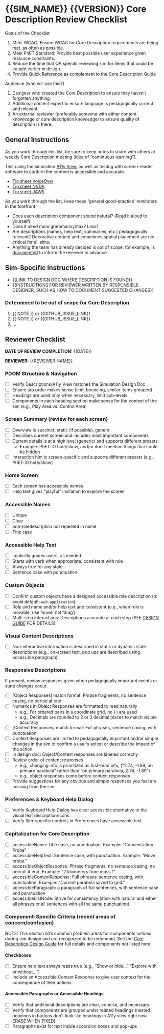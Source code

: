 <!-- 

Helpful Links

- Core Description Guide: [Description Design Guide and Tips:  Core](https://docs.google.com/document/d/1kCivjmuXiMzrFkYUigZFgDkssoEWGW_-OaXDk9myV00/edit?tab=t.0#heading=h.rj5etgrq1nf7)  
  Core Description Overview: [https://github.com/phetsims/phet-info/blob/main/doc/core-description-overview.md](https://github.com/phetsims/phet-info/blob/main/doc/core-description-overview.md)  
- QA Instructions on Testing Core Description: [https://github.com/phetsims/qa/blob/bcef426d259224dc6caac6da49e1ae70b6e10187/documentation/qa-book.md\#core-description](https://github.com/phetsims/qa/blob/bcef426d259224dc6caac6da49e1ae70b6e10187/documentation/qa-book.md#core-description)  
- Exemplars 

**To begin Core Description review, the responsible designer should:**

* Copy this checklist to a new GitHub issue titled "Core Description Review" and labeled `design:description`.
* Complete (or delete) the **Sim-Specific Instructions** section.
* Delete (or ~~strikethrough~~) checklist items and sections that are not relevant.
* Replace {{GITHUB_ISSUE_LINK}} with links to GitHub issues.
* Assign the GitHub issue to the designer who is doing the review.

* The responsible designer is responsible for removing the irrelevant parts
* A checked-off item doesn't mean "no problem here", it means "it was reviewed"
* Problems can be noted in side issues that reference this issue

!! DELETE THIS COMMENT BLOCK WHEN COPYING THE CHECKLIST !!

-->

# {{SIM_NAME}} {{VERSION}} Core Description Review Checklist

Goals of the Checklist

1. Meet WCAG: Ensure WCAG for Core Description requirements are being met, as often as possible.  
2. Meet PhET Standard: Provide best possible user experience given resource constraints.  
3. Reduce the time that QA spends reviewing sim for items that could be caught earlier in design.  
4. Provide Quick Reference as complement to the Core Description Guide

Audience (who will use this?)

1. Designer who created the Core Description to ensure they haven’t forgotten anything.  
2. Additional content expert to ensure language is pedagogically correct and relevant.  
3. An external reviewer (preferably someone with either content knowledge or core description knowledge) to ensure quality of description is there.
   
## General Instructions

As you work through this list, be sure to keep notes to share with others at weekly Core Description meeting (idea of “continuous learning”).

Test using the simulation [A11y View](https://bayes.colorado.edu/dev/phettest/phetmarks/), as well as testing with screen-reader software to confirm the content is accessible and accurate.

- [Tip sheet VoiceOver](https://docs.google.com/document/d/1qz0Dm2lA67tRhgw1GaHVeOSnldBoMj7AT5UE_UaXz1U/edit)  
- [Tip sheet NVDA](https://docs.google.com/document/d/1pgfyEER7ZlpJlXSwvSCbNBuoCa5oOexc7QvTuFZu-Mo/edit)  
- [Tip sheet JAWS](https://docs.google.com/document/d/1aggemqGsb2CdR7PxgLG50kOg4ZwBPM2M3eI3okyZHJ8/edit)

As you work through the list, keep these 'general good-practice' reminders in the forefront.

- Does each description component sound natural? (Read it aloud to yourself)  
- Does it need more grammar/syntax? Less?
- Are descriptions (names, help text, summaries, etc.) pedagogically relevant? Decorative content and sometimes spatial placement are not critical for all sims.
- Anything the team has already decided is out of scope, for example, is [documented](#determined-to-be-out-of-scope-for-core-description) to inform the reviewer in advance

## Sim-Specific Instructions

- {{LINK TO DESIGN DOC WHERE DESCRIPTION IS FOUND}}
- {{INSTRUCTIONS FOR REVIEWER WRITTEN BY RESPONSIBLE DESIGNER, SUCH AS HOW TO DOCUMENT SUGGESTED CHANGES}}

### Determined to be out of scope for Core Description

1. {{ NOTE }} or {{GITHUB_ISSUE_LINK}}  
2. {{ NOTE }} or {{GITHUB_ISSUE_LINK}}  
3. …

## Reviewer Checklist

**DATE OF REVIEW COMPLETION:** {{DATE}}

**REVIEWER:** {{REVIEWER NAME}}

### PDOM Structure & Navigation

- [ ] Verify Descriptions/A11y View matches the Simulation Design Doc  
- [ ] Ensure tab order makes sense (limit bouncing, similar items grouped)  
- [ ] Headings are used only when necessary, limit sub-levels  
- [ ] Components in each heading section make sense for the context of the sim (e.g., Play Area vs. Control Area)

### Screen Summary (review for each screen)

- [ ] Overview is succinct, static (if possible), general  
- [ ] Describes current screen and includes most important components  
- [ ] Current details is at a high level (generic) and supports different presets  
  - Example: PhET-iO hide/show, and/or don’t mention things that could be hidden  
- [ ] Interaction hint is screen-specific and supports different presets (e.g., PhET-iO hide/show)

### Home Screen

- [ ] Each screen has accessible names  
- [ ] Help text gives “playful” invitation to explore the screen

### Accessible Names

- [ ] Unique  
- [ ] Clear  
- [ ] aria-roledescription not repeated in name  
- [ ] Title case

### Accessible Help Text

- [ ] Implicitly guides users, as needed  
- [ ] Starts with verb when appropriate, consistent with role  
- [ ] Always true for any state  
- [ ] Sentence case with punctuation

### Custom Objects

- [ ] Confirm custom objects have a designed accessible role description (to avoid default: `web-application`)  
- [ ] Role and name and/or help text and consistent (e.g., when role is movable, use ‘move’ not ‘drag’)  
- [ ] Multi-step interactions: Descriptions accurate at each step (SEE [DESIGN GUIDE](https://docs.google.com/document/d/1kCivjmuXiMzrFkYUigZFgDkssoEWGW_-OaXDk9myV00/edit?tab=t.0#heading=h.rj5etgrq1nf7) FOR DETAILS)

### Visual Content Descriptions

- [ ] Non-interactive information is described in static or dynamic state descriptions (e.g., on-screen text, pop ups are described using accessible paragraph)

### Responsive Descriptions

If present, review responses given when pedagogically important events or state changes occur.

- [ ] \[Object Responses\] match format: Phrase fragments, no sentence casing, no period at end  
- [ ] Numerics in Object Responses are formatted to read naturally  
  - e.g., For ordered pairs in a coordinate grid, no ( ) are used  
  - e.g., Decimals are rounded to 2 or 3 decimal places to match visible accuracy  
- [ ] \[Context Responses\] match format: Full phrases, sentence casing, with punctuation  
- [ ] Context Responses are limited to pedagogically important and/or simple changes in the sim to confirm a user’s action or describe the impact of the action  
- [ ] In design doc: Object/Context responses are labeled correctly  
- [ ] Review order of content responses  
  - e.g., changing info is prioritized as first-read info, (“2.74, \-1.89, on primary parabola” rather than “on primary parabola, 2.74, \-1.89”)  
  - e.g., object responses come before context responses  
- [ ] Provide suggestions for any obvious and simple responses you feel are missing from the sim.

### **Preferences & Keyboard Help Dialog**

- [ ] Verify Keyboard Help Dialog has clear accessible alternative to the visual text description/icons.  
- [ ] Verify Sim-specific controls in Preferences have accessible text.

### **Capitalization for Core Description**

- [ ] accessibleName: Title case, no punctuation. Example: “Concentration Probe”  
- [ ] accessibleHelpText: Sentence case, with punctuation. Example: “Move probe.”  
- [ ] accessibleObjectResponse: Phrase fragments, no sentence casing, no period at end. Example: “2 kilometers from mass 1”  
- [ ] accessibleContextResponse: Full phrases, sentence casing, with punctuation. Example: “Current parabola saved to grid.”  
- [ ] accessibleParagraph: a paragraph of full sentences, with sentence case and punctuation  
- [ ] accessibleListNode: Strive for consistency (stick with natural and either all phrases or all sentences with all the same punctuation)

### **Component-Specific Criteria (recent areas of concern/confusion)**

NOTE: This section lists common problem areas for components noticed during sim design and are recognized to be redundant. See the [Core Description Design Guide](https://docs.google.com/document/d/1kCivjmuXiMzrFkYUigZFgDkssoEWGW_-OaXDk9myV00/edit?tab=t.0#heading=h.rj5etgrq1nf7) for full details and components not listed here.

#### Checkboxes

- [ ] Ensure help text always reads true (e.g., “Show or hide…” “Explore with or without…”)  
- [ ] Include an Accessible Context Response to give user context for the consequence of their actions

#### Accessible Paragraphs or Accessible Headings

- [ ] Verify that additional descriptions are clear, concise, and necessary.  
- [ ] Verify that components are grouped under related headings (nested headings in buttons don’t look like headings in A11y view right now. ERASE WHEN FIXED)  
- [ ] Paragraphs exist for text inside accordion boxes and pop-ups
